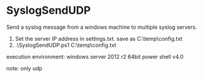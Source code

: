 # SyslogSendUDP
Send a syslog message from a windows machine to multiple syslog servers.

1. Set the server IP address in settings.txt. save as C:\temp\config.txt
2. .\SyslogSendUDP.ps1 C:\temp\config.txt

execution environment:
 windows server 2012 r2 64bit
 power shell v4.0

note: only udp

